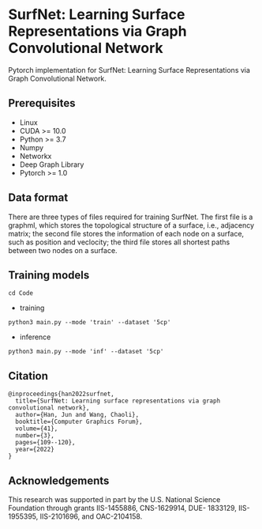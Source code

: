 # SurfNet: Learning Surface Representations via Graph Convolutional Network
Pytorch implementation for SurfNet: Learning Surface Representations via Graph Convolutional Network.

## Prerequisites
- Linux
- CUDA >= 10.0
- Python >= 3.7
- Numpy
- Networkx
- Deep Graph Library
- Pytorch >= 1.0

## Data format

There are three types of files required for training SurfNet. The first file is a graphml, which stores the topological structure of a surface, i.e., adjacency matrix; the second file stores the information of each node on a surface, such as position and veclocity; the third file stores all shortest paths between two nodes on a surface.

## Training models
```
cd Code 
```

- training
```
python3 main.py --mode 'train' --dataset '5cp'
```

- inference
```
python3 main.py --mode 'inf' --dataset '5cp'
```

## Citation 
```
@inproceedings{han2022surfnet,
  title={SurfNet: Learning surface representations via graph convolutional network},
  author={Han, Jun and Wang, Chaoli},
  booktitle={Computer Graphics Forum},
  volume={41},
  number={3},
  pages={109--120},
  year={2022}
}

```
## Acknowledgements
This research was supported in part by the U.S. National Science Foundation through grants IIS-1455886, CNS-1629914, DUE- 1833129, IIS-1955395, IIS-2101696, and OAC-2104158.
